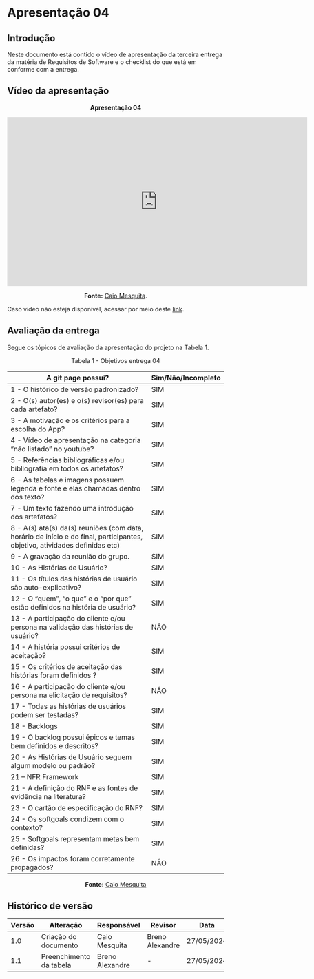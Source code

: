 # Apresentação 04

## Introdução
Neste documento está contido o vídeo de apresentação da terceira entrega da matéria de Requisitos de Software e o checklist do que está em conforme com a entrega.

## Vídeo da apresentação


<center>

**Apresentação 04**

<iframe width="697" height="392" src="https://www.youtube.com/embed/SbHzTJMtYq8" title="Apresentação 04 Requisitos Grupo 2 Modelagem ágil 2024.1" frameborder="0" allow="accelerometer; autoplay; clipboard-write; encrypted-media; gyroscope; picture-in-picture; web-share" referrerpolicy="strict-origin-when-cross-origin" allowfullscreen></iframe>

**Fonte:** [Caio Mesquita](https://youtu.be/SbHzTJMtYq8).
</center>

Caso vídeo não esteja disponível, acessar por meio deste [link](https://www.youtube.com/watch?v=eaOcepLLWQ0).


## Avaliação da entrega

Segue os tópicos de avaliação da apresentação do projeto na Tabela 1.

<p align="center"> Tabela 1 - Objetivos entrega 04</p>

A git page possui?  | Sim/Não/Incompleto
--------- | ------
1 - O histórico de versão padronizado? | SIM
2 - O(s) autor(es) e o(s) revisor(es) para cada artefato? | SIM
3 - A motivação e os critérios para a escolha do App? | SIM
4 - Vídeo de apresentação na categoria “não listado” no youtube? | SIM
5 - Referências bibliográficas e/ou bibliografia em todos os artefatos? | SIM
6 - As tabelas e imagens possuem legenda e fonte e elas chamadas dentro dos texto? | SIM
7 - Um texto fazendo uma introdução dos artefatos? | SIM
8 - A(s) ata(s) da(s) reuniões (com data, horário de início e do final, participantes, objetivo, atividades definidas etc) | SIM
9 - A gravação da reunião do grupo. | SIM
10 -  As Histórias de Usuário? | SIM
11 -  Os títulos das histórias de usuário são auto-explicativo? | SIM
12 - O “quem”, “o que” e o “por que” estão definidos na história de usuário? | SIM
13 - A participação do cliente e/ou persona na validação das histórias de usuário? | NÃO
14 - A história possui critérios de aceitação? | SIM
15 - Os critérios de aceitação das histórias foram definidos ? | SIM
16 - A participação do cliente e/ou persona na elicitação de requisitos? | NÃO
17 - Todas as histórias de usuários podem ser testadas? | SIM
18 - Backlogs | SIM
19 - O backlog possui épicos e temas bem definidos e descritos? | SIM
20 - As Histórias de Usuário seguem algum modelo ou padrão? | SIM
21 – NFR Framework | SIM
21 - A definição do RNF e as fontes de evidência na literatura? | SIM
23 - O cartão de especificação do RNF? | SIM
24 - Os softgoals condizem com o contexto? | SIM
25 - Softgoals representam metas bem definidas? | SIM
26 - Os impactos foram corretamente propagados? | NÃO

<center>

**Fonte:** [Caio Mesquita](https://github.com/Caiomesvie)
</center>

## Histórico de versão

| Versão | Alteração                                                                 | Responsável     | Revisor         | Data       |
| ------ | ------------------------------------------------------------------------- | --------------- | --------------- | ---------- |
| 1.0    | Criação do documento                                                      | Caio Mesquita   | Breno Alexandre | 27/05/2024 |
| 1.1    | Preenchimento da tabela                                                   | Breno Alexandre | -               | 27/05/2024 |
